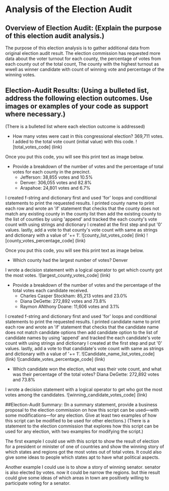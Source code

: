 #  Analysis of the Election Audit
## Overview of Election Audit: (Explain the purpose of this election audit analysis.)
The purpose of this election analysis is to gather additional data from original election audit result. The election commission has requested more data about the voter turnout for each county, the percentage of votes from each county out of the total count, The county with the highest turnout as wwell as winner candidate with count of winning vote and percentage of the winning votes.


## Election-Audit Results: (Using a bulleted list, address the following election outcomes. Use images or examples of your code as support where necessary.) 
(There is a bulleted list where each election outcome is addressed)

- How many votes were cast in this congressional election? 
369,711 votes. I added to the total vote count (initial value) with this code.
![total_votes_code] (link)

Once you put this code, you will see this print text as image below.


- Provide a breakdown of the number of votes and the percentage of total votes for each county in the precinct.
  - Jefferson: 38,855 votes and 10.5%
  - Denver: 306,055 votes and 82.8%
  - Arapahoe: 24,801 votes and 6.7%

I created f-string and dictionary first and used 'for' loops and conditional statements to print the requested results. I printed county name to print each row and wrote an 'if' statement that checks that the county does not match any existing county in the county list then add the existing county to the list of counties by using 'append' and tracked the each county's vote count with using strings and dictionary I created at the first step and put '0' values. lastly, add a vote to that county's vote count with same as strings and dictionary with a value of '+= 1'.
![county_list_votes_code] (link)
![county_votes_percentage_code] (link)

Once you put this code, you will see this print text as image below.


- Which county had the largest number of votes?
Denver

I wrote a decision statement with a logical operator to get which county got the most votes.
![largest_county_votes_code] (link)


- Provide a breakdown of the number of votes and the percentage of the total votes each candidate received.
  - Charles Casper Stockham: 85,213 votes and 23.0%
  - Diana DeGette: 272,892 votes and 73.8%
  - Raymon ANthony Doane: 11,606 votes and 3.1%

I created f-string and dictionary first and used 'for' loops and conditional statements to print the requested results. I printed candidate name to print each row and wrote an 'if' statement that checks that the candidate name does not match candidate options then add candidate option to the list of candidate names by using 'append' and tracked the each candidate's vote count with using strings and dictionary I created at the first step and put '0' values. lastly, add a vote to that candidate's vote count with same as strings and dictionary with a value of '+= 1'.
![Candidate_name_list_votes_code] (link)
![candidate_votes_percentage_code] (link)


- Which candidate won the election, what was their vote count, and what was their percentage of the total votes?
Diana DeGette: 272,892 votes and 73.8%

I wrote a decision statement with a logical operator to get who got the most votes among the candidates.
![winning_candidate_votes_code] (link)


##Election-Audit Summary: 
(In a summary statement, provide a business proposal to the election commission on how this script can 
be used—with some modifications—for any election. Give at least two examples of how this script can 
be modified to be used for other elections.) 
(There is a statement to the election commission that explores 
how this script can be used for any election, with two examples for modifying the script.) 

The first example I could use with this script to show the result of election for a president or minister of one of countries and show the winning story of which states and regions got the most votes out of total votes. It could also give some ideas to people which states apt to have what political aspects.

Another example I could use is to show a story of winning senator. senator is also elected by votes. now it could be narrow the regions. but thie result could give some ideas of which areas in town are positively willing to participate voting for a senator.
